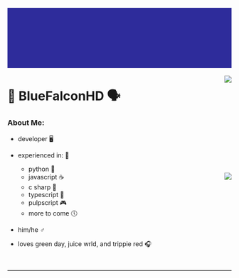 ![Logo: BLUE.EXE... BlueFalconHD](https://github.com/BlueFalconHD/BlueFalconHD/blob/main/intro-once.gif?raw=true)

<!--<p align="center">-->


<img src="https://github-readme-stats.vercel.app/api?username=bluefalconhd&theme=synthwave" href="https://github.com/anuraghazra/github-readme-stats" align="right">




# 💫 BlueFalconHD 🗣

### About Me:
- developer 🖥
- experienced in: 📘
  - python 🐍
 
  <img src="https://github-readme-stats.vercel.app/api/top-langs/?username=bluefalconhd&theme=synthwave&card_width=495" href="https://github.com/anuraghazra/github-readme-stats" align="right">

  
  - javascript ☕
  - c sharp 📡
  - typescript 🤖
  - pulpscript 🎮
  - more to come 🕔
- him/he ♂
- loves green day, juice wrld, and trippie red 🎧
<br>


-----




<!--


 
-->
